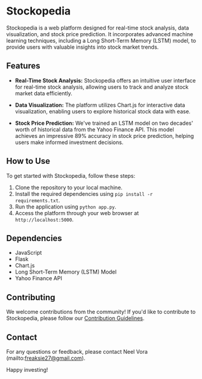 # Stockopedia

Stockopedia is a web platform designed for real-time stock analysis, data visualization, and stock price prediction. It incorporates advanced machine learning techniques, including a Long Short-Term Memory (LSTM) model, to provide users with valuable insights into stock market trends.

## Features

- **Real-Time Stock Analysis:** Stockopedia offers an intuitive user interface for real-time stock analysis, allowing users to track and analyze stock market data efficiently.

- **Data Visualization:** The platform utilizes Chart.js for interactive data visualization, enabling users to explore historical stock data with ease.

- **Stock Price Prediction:** We've trained an LSTM model on two decades' worth of historical data from the Yahoo Finance API. This model achieves an impressive 89% accuracy in stock price prediction, helping users make informed investment decisions.

## How to Use

To get started with Stockopedia, follow these steps:

1. Clone the repository to your local machine.
2. Install the required dependencies using `pip install -r requirements.txt`.
3. Run the application using `python app.py`.
4. Access the platform through your web browser at `http://localhost:5000`.

## Dependencies

- JavaScript
- Flask
- Chart.js
- Long Short-Term Memory (LSTM) Model
- Yahoo Finance API

## Contributing

We welcome contributions from the community! If you'd like to contribute to Stockopedia, please follow our [Contribution Guidelines](CONTRIBUTING.md).

## Contact

For any questions or feedback, please contact Neel Vora (mailto:freaksie27@gmail.com).

Happy investing!
